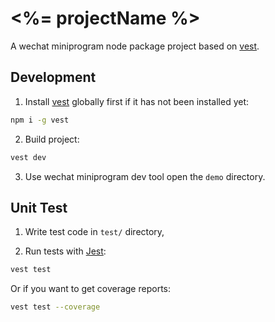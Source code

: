 # <%= projectName %>
A wechat miniprogram node package project based on [vest](https://github.com/mycolorway/vest).

## Development

1. Install [vest](https://github.com/mycolorway/vest) globally first if it has not been installed yet:

```bash
npm i -g vest
```

2. Build project:

```bash
vest dev
```

3. Use wechat miniprogram dev tool open the `demo` directory.


## Unit Test

1. Write test code in `test/` directory,

2. Run tests with [Jest](https://jestjs.io/):

```bash
vest test
```

Or if you want to get coverage reports:

```bash
vest test --coverage
```
